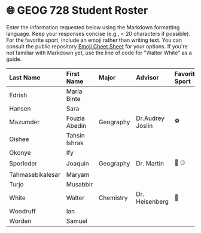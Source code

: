 # 🌐 GEOG 728 Student Roster

Enter the information requested below using the Markdown formatting language.  Keep your responses concise (e.g., < 20 characters if possible).  For the favorite sport, include an emoji rather than writing text.  You can consult the public repository [Emoji Cheet Sheet](https://github.com/ikatyang/emoji-cheat-sheet) for your options.  If you're not familiar with Markdown yet, use the line of code for "Walter White" as a guide.

| Last Name                    | First Name                   | Major                        | Advisor                      | Favorite Sport               |
| :--------------------------- | :--------------------------- | :--------------------------- | :--------------------------- | :--------------------------- |
| Edrish | Maria Binte |
| Hansen | Sara |
| Mazumder | Fouzia Abedin | Geography | Dr.Audrey Joslin |⚽|
| Oishee | Tahsin Ishrak |
| Okonye | Ify |
| Sporleder | Joaquin | Geography| Dr. Martin| :football: :baseball:|
| Tahmasebikalesar | Maryam |
| Turjo | Musabbir |
| White | Walter | Chemistry | Dr. Heisenberg | :ice_hockey: |
| Woodruff | Ian |
| Worden | Samuel |


